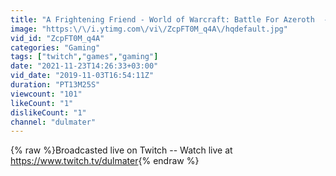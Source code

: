 ```yaml
---
title: "A Frightening Friend - World of Warcraft: Battle For Azeroth  - Part 95"
image: "https:\/\/i.ytimg.com\/vi\/ZcpFT0M_q4A\/hqdefault.jpg"
vid_id: "ZcpFT0M_q4A"
categories: "Gaming"
tags: ["twitch","games","gaming"]
date: "2021-11-23T14:26:33+03:00"
vid_date: "2019-11-03T16:54:11Z"
duration: "PT13M25S"
viewcount: "101"
likeCount: "1"
dislikeCount: "1"
channel: "dulmater"
---
```

{% raw %}Broadcasted live on Twitch -- Watch live at <a rel="nofollow" target="blank" href="https://www.twitch.tv/dulmater">https://www.twitch.tv/dulmater</a>{% endraw %}
